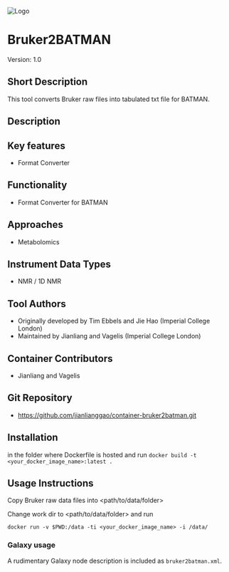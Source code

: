 ![Logo](bruker2batman.png)

# Bruker2BATMAN
Version: 1.0

## Short Description
This tool converts Bruker raw files into tabulated txt file for BATMAN.

## Description

## Key features
- Format Converter

## Functionality

- Format Converter for BATMAN

## Approaches

- Metabolomics
  
## Instrument Data Types

- NMR / 1D NMR

## Tool Authors 

- Originally developed by Tim Ebbels and Jie Hao (Imperial College London)
- Maintained by Jianliang and Vagelis (Imperial College London)

## Container Contributors

- Jianliang and Vagelis

## Git Repository

- https://github.com/jianlianggao/container-bruker2batman.git

 
## Installation

in the folder where Dockerfile is hosted and run
`docker build -t <your_docker_image_name>:latest .`

## Usage Instructions
Copy Bruker raw data files into <path/to/data/folder>

Change work dir to <path/to/data/folder> and run

`docker run -v $PWD:/data -ti <your_docker_image_name> -i /data/`

### Galaxy usage

A rudimentary Galaxy node description is included as `bruker2batman.xml`.


